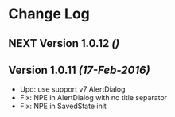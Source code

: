 Change Log
==========

NEXT Version 1.0.12 *()*
----------------------------------

Version 1.0.11 *(17-Feb-2016)*
----------------------------------
* Upd: use support v7 AlertDialog
* Fix: NPE in AlertDialog with no title separator 
* Fix: NPE in SavedState init